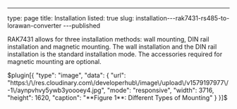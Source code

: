 ---
type: page
title: Installation
listed: true
slug: installation---rak7431-rs485-to-lorawan-converter
---published

RAK7431 allows for three installation methods: wall mounting, DIN rail installation and magnetic mounting. The wall installation and the DIN rail installation is the standard installation mode. The accessories required for magnetic mounting are optional.

$plugin[{
    "type": "image",
    "data": {
        "url": "https:\/\/res.cloudinary.com\/developerhub\/image\/upload\/v1579197977\/-1\/aynpvhvy5ywb3yoooey4.jpg",
        "mode": "responsive",
        "width": 3716,
        "height": 1620,
        "caption": "**Figure 1**: Different Types of Mounting"
    }
}]$

